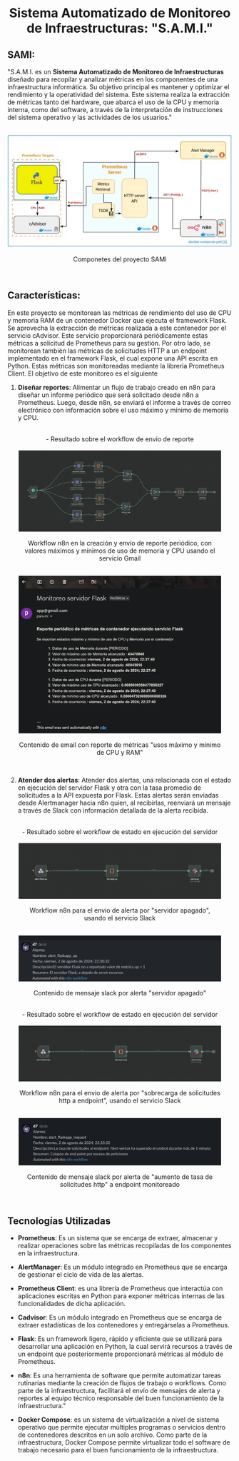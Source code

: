 <h1 align="center">Sistema Automatizado de Monitoreo de Infraestructuras: "S.A.M.I."</h1>

## SAMI:
"S.A.M.I. es un **Sistema Automatizado de Monitoreo de Infraestructuras** diseñado para recopilar y analizar métricas en los componentes de una infraestructura informática. Su objetivo principal es mantener y optimizar el rendimiento y la operatividad del sistema.
Este sistema realiza la extracción de métricas tanto del hardware, que abarca el uso de la CPU y memoria interna, como del software, a través de la interpretación de instrucciones del sistema operativo y las actividades de los usuarios."</br></br>

<center><div style="text-align: center;">
  <img src="./documentos/img-readme/modulos-SAMI.jpg" alt="Componetes del proyecto" style="max-width: 100%" />
  <p style="font-size: 13;">Componetes del proyecto SAMI</p>
  </div></center></br>     

## Características:
En este proyecto se monitorean las métricas de rendimiento del uso de CPU y memoria RAM de un contenedor Docker que ejecuta el framework Flask. Se aprovecha la extracción de métricas realizada a este contenedor por el servicio cAdvisor. Este servicio proporcionará periódicamente estas métricas a solicitud de Prometheus para su gestión. Por otro lado, se monitorean también las métricas de solicitudes HTTP a un endpoint implementado en el framework Flask, el cual expone una API escrita en Python. Estas métricas son monitoreadas mediante la librería Prometheus Client. El objetivo de este monitoreo es el siguiente

1. **Diseñar reportes**: Alimentar un flujo de trabajo creado en n8n para diseñar un informe periódico que será solicitado desde n8n a Prometheus. Luego, desde n8n, se enviará el informe a través de correo electrónico con información sobre el uso máximo y mínimo de memoria y CPU.</br></br>

<center> - Resultado sobre el workflow de envio de reporte</center></br>

<center><div style="text-align: center; max-width: 90% ; margin:auto">
  <img src="./documentos/img-readme/mvp-sami-reporte.jpg" alt="Workflow n8n para la creación de reporte"/>
  <p style="font-size: 13;">Workflow n8n en la creación y envío de reporte periódico, con valores máximos y mínimos de uso de memoria y CPU usando el servicio Gmail</p>
  </div></center></br>


<center><div style="text-align: center; max-width: 90% ; margin:auto">
  <img src="./documentos/img-readme/email-reporte.jpg" alt="Contenido de email con reporte de métricas usos máximo y mínimo de CPU y RAM" />
  <p style="font-size: 13;">Contenido de email con reporte de métricas "usos máximo y mínimo de CPU y RAM"</p>
  </div></center></br>


2. **Atender dos alertas**: Atender dos alertas, una relacionada con el estado en ejecución del servidor Flask y otra con la tasa promedio de solicitudes a la API expuesta por Flask. Estas alertas serán enviadas desde Alertmanager hacia n8n quien, al recibirlas, reenviará un mensaje a través de Slack con información detallada de la alerta recibida. </br></br>


<center> - Resultado sobre el workflow de estado en ejecución del servidor</center></br>

  <center><div style="text-align: center; max-width: 90% ; margin:auto">
    <img src="./documentos/img-readme/mvp-sami-alert-up.jpg" alt="Workflow n8n para el envio de alerta por servidor apagado, usando el servicio Slack" />
    <p style="font-size: 13;">Workflow n8n para el envio de alerta por "servidor apagado", usando el servicio Slack</p>
  </div></center></br>

<center><div style="text-align: center; max-width: 90% ; margin:auto">
  <img src="./documentos/img-readme/alert_flaskapp_up.jpg" alt="Contenido de mensaje slack por alerta servidor apagado"/>
  <p style="font-size: 13;">Contenido de mensaje slack por alerta "servidor apagado"</p>
  </div></center></br>

<center> - Resultado sobre el workflow de estado en ejecución del servidor</center></br>

  <center><div style="text-align: center; max-width: 90% ; margin:auto">
  <img src="./documentos/img-readme/mvp-sami-alert-http.jpg" alt="Contenido de mensaje slack por alerta desobrecarga de solicitudes http"  />
  <p style="font-size: 13;">Workflow n8n para el envio de alerta por "sobrecarga de solicitudes http a endpoint", usando el servicio Slack</p>
  </div></center></br>

   <center><div style="text-align: center; max-width: 90% ; margin:auto">
  <img src="./documentos/img-readme/alert_flaskapp_request.jpg" alt="Contenido de mensaje slack por aumento de tasa de solicitudes http a endpoint"  />
  <p style="font-size: 13;">Contenido de mensaje slack por alerta de "aumento de tasa de solicitudes http" a endpoint monitoreado</p>
  </div></center></br>


## Tecnologías Utilizadas

- **Prometheus**: Es un sistema que se encarga de extraer, almacenar y realizar operaciones sobre las métricas recopiladas de los componentes en la infraestructura.

- **AlertManager**: Es un módulo integrado en Prometheus que se encarga de gestionar el ciclo de vida de las alertas.

- **Prometheus Client**: es una librería de Prometheus que interactúa con aplicaciones escritas en Python para exponer métricas internas de las funcionalidades de dicha aplicación.

- **Cadvisor**: Es un módulo integrado en Prometheus que se encarga de extraer estadísticas de los contenedores y entregárselas a Prometheus.

- **Flask**: Es un framework ligero, rápido y eficiente que se utilizará para desarrollar una aplicación en Python, la cual servirá recursos a través de un endpoint que posteriormente proporcionará métricas al módulo de Prometheus.

- **n8n**: Es una herramienta de software que permite automatizar tareas rutinarias mediante la creación de flujos de trabajo o workflows. Como parte de la infraestructura, facilitará el envío de mensajes de alerta y reportes al equipo técnico responsable del buen funcionamiento de la infraestructura."

- **Docker Compose**: es un sistema de virtualización a nivel de sistema operativo que permite ejecutar múltiples programas o servicios dentro de contenedores descritos en un solo archivo. Como parte de la infraestructura, Docker Compose permite virtualizar todo el software de trabajo necesario para el buen funcionamiento de la infraestructura.



